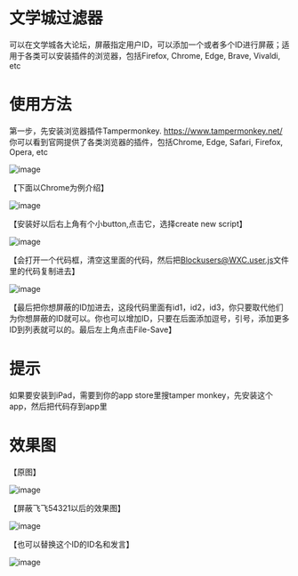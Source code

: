 # 文学城过滤器
可以在文学城各大论坛，屏蔽指定用户ID，可以添加一个或者多个ID进行屏蔽；适用于各类可以安装插件的浏览器，包括Firefox, Chrome, Edge, Brave, Vivaldi, etc

# 使用方法
第一步，先安装浏览器插件Tampermonkey. https://www.tampermonkey.net/
你可以看到官网提供了各类浏览器的插件，包括Chrome, Edge, Safari, Firefox, Opera, etc

![image](https://github.com/feifei54321/Blockusers-WXC/raw/main/images/901.png)

【下面以Chrome为例介绍】

![image](https://github.com/feifei54321/Blockusers-WXC/raw/main/images/902.jpg)

【安装好以后右上角有个小button,点击它，选择create new script】

![image](https://github.com/feifei54321/Blockusers-WXC/raw/main/images/903.jpg)

【会打开一个代码框，清空这里面的代码，然后把[Blockusers@WXC.user.js](https://github.com/feifei54321/Blockusers-WXC/blob/main/Blockusers%40WXC.user.js)文件里的代码复制进去】

![image](https://github.com/feifei54321/Blockusers-WXC/raw/main/images/904.jpg)

【最后把你想屏蔽的ID加进去，这段代码里面有id1，id2，id3，你只要取代他们为你想屏蔽的ID就可以。你也可以增加ID，只要在后面添加逗号，引号，添加更多ID到列表就可以的。最后左上角点击File-Save】

# 提示

如果要安装到iPad，需要到你的app store里搜tamper monkey，先安装这个app，然后把代码存到app里

# 效果图

【原图】

![image](https://github.com/feifei54321/Blockusers-WXC/raw/main/images/1001.png)

【屏蔽飞飞54321以后的效果图】

![image](https://github.com/feifei54321/Blockusers-WXC/raw/main/images/1002.png)

【也可以替换这个ID的ID名和发言】

![image](https://github.com/feifei54321/Blockusers-WXC/raw/main/images/1003.png)



